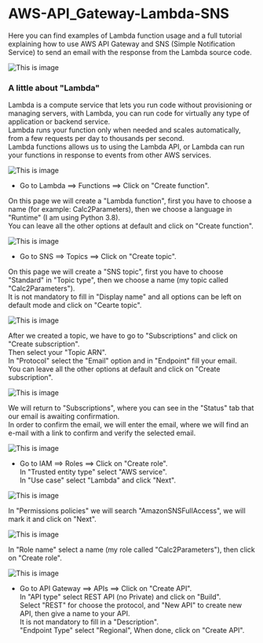 # AWS-API_Gateway-Lambda-SNS

Here you can find examples of Lambda function usage and a full tutorial explaining how to use AWS API Gateway and SNS (Simple Notification Service) to send an email with the response from the Lambda source code.

![This is image](https://user-images.githubusercontent.com/6509926/52906603-cbb6cb80-3214-11e9-8a97-a5ea2d4036d3.png)

### **A little about "Lambda"**
Lambda is a compute service that lets you run code without provisioning or managing servers, with Lambda, you can run code for virtually any type of application or backend service.  
Lambda runs your function only when needed and scales automatically, from a few requests per day to thousands per second.  
Lambda functions allows us to using the Lambda API, or Lambda can run your functions in response to events from other AWS services.

![This is image](https://i.ibb.co/dGwtcFZ/tumblr-p3ixzlxw-W81s74q07o1-1280.jpg)

- Go to Lambda ==> Functions ==> Click on "Create function".  

On this page we will create a "Lambda function", first you have to choose a name (for example: Calc2Parameters), then we choose a language in "Runtime" (I am using Python 3.8).  
You can leave all the other options at default and click on "Create function".

![This is image](https://serving.photos.photobox.com/05385919cf27e171943e54baac41e3a00aec6887eb8833f1e5ae6755eed7f781c9269e9b.jpg)

- Go to SNS ==> Topics ==> Click on "Create topic".

On this page we will create a "SNS topic", first you have to choose "Standard" in "Topic type", then we choose a name (my topic called "Calc2Parameters").  
It is not mandatory to fill in "Display name" and all options can be left on default mode and click on "Cearte topic".  

![This is image](https://i.postimg.cc/s25KJTJQ/Create-Topic-SNS.jpg)

After we created a topic, we have to go to "Subscriptions" and click on "Create subscription".  
Then select your "Topic ARN".  
In "Protocol" select the "Email" option and in "Endpoint" fill your email.  
You can leave all the other options at default and click on "Create subscription".

![This is image](https://i.postimg.cc/s3w0f2x7/ARNtopic.jpg)

We will return to "Subscriptions", where you can see in the "Status" tab that our email is awaiting confirmation.  
In order to confirm the email, we will enter the email, where we will find an e-mail with a link to confirm and verify the selected email.

![This is image](https://i.postimg.cc/g2xYSTr0/Subscription.jpg)

- Go to IAM ==> Roles ==> Click on "Create role".    
In "Trusted entity type" select "AWS service".   
In "Use case" select "Lambda" and click "Next".

![This is image](https://i.postimg.cc/JhpJjh6F/IAMRole1.jpg)

In "Permissions policies" we will search "AmazonSNSFullAccess", we will mark it and click on "Next".

![This is image](https://i.postimg.cc/s2VztYPM/IAMRole2.jpg)

In "Role name" select a name (my role called "Calc2Parameters"), then click on "Create role".

![This is image](https://i.postimg.cc/T2Qt9r1k/IAMRole3.jpg)

- Go to API Gateway ==> APIs ==> Click on "Create API".  
In "API type" select REST API (no Private) and click on "Build".  
Select "REST" for choose the protocol, and "New API" to create new API, then give a name to your API.  
It is not mandatory to fill in a "Description".  
"Endpoint Type" select "Regional", When done, click on "Create API".
